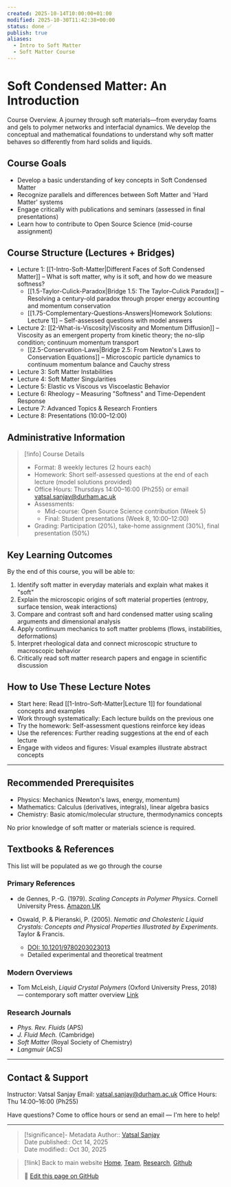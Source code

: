 ```yaml
---
created: 2025-10-14T10:00:00+01:00
modified: 2025-10-30T11:42:38+00:00
status: done ✅
publish: true
aliases:
  - Intro to Soft Matter
  - Soft Matter Course
---
```

# Soft Condensed Matter: An Introduction

Course Overview. A journey through soft materials—from everyday foams and gels to polymer networks and interfacial dynamics. We develop the conceptual and mathematical foundations to understand why soft matter behaves so differently from hard solids and liquids.


## Course Goals

- Develop a basic understanding of key concepts in Soft Condensed Matter
- Recognize parallels and differences between Soft Matter and 'Hard Matter' systems
- Engage critically with publications and seminars (assessed in final presentations)
- Learn how to contribute to Open Source Science (mid-course assignment)

## Course Structure (Lectures + Bridges)

- Lecture 1: [[1-Intro-Soft-Matter|Different Faces of Soft Condensed Matter]] – What is soft matter, why is it soft, and how do we measure softness?
  - [[1.5-Taylor-Culick-Paradox|Bridge 1.5: The Taylor–Culick Paradox]] – Resolving a century-old paradox through proper energy accounting and momentum conservation
  - [[1.75-Complementary-Questions-Answers|Homework Solutions: Lecture 1]] – Self-assessed questions with model answers
- Lecture 2: [[2-What-is-Viscosity|Viscosity and Momentum Diffusion]] – Viscosity as an emergent property from kinetic theory; the no-slip condition; continuum momentum transport
  - [[2.5-Conservation-Laws|Bridge 2.5: From Newton's Laws to Conservation Equations]] – Microscopic particle dynamics to continuum momentum balance and Cauchy stress
- Lecture 3: Soft Matter Instabilities
- Lecture 4: Soft Matter Singularities
- Lecture 5: Elastic vs Viscous vs Viscoelastic Behavior
- Lecture 6: Rheology – Measuring "Softness" and Time-Dependent Response
- Lecture 7: Advanced Topics & Research Frontiers
- Lecture 8: Presentations (10:00–12:00)

## Administrative Information

> [!info] Course Details
> - Format: 8 weekly lectures (2 hours each)
> - Homework: Short self-assessed questions at the end of each lecture (model solutions provided)
> - Office Hours: Thursdays 14:00–16:00 (Ph255) or email [vatsal.sanjay@durham.ac.uk](mailto:vatsal.sanjay@durham.ac.uk)
> - Assessments:
>   - Mid-course: Open Source Science contribution (Week 5)
>   - Final: Student presentations (Week 8, 10:00–12:00)
> - Grading: Participation (20%), take-home assignment (30%), final presentation (50%)

## Key Learning Outcomes

By the end of this course, you will be able to:

1. Identify soft matter in everyday materials and explain what makes it "soft"
2. Explain the microscopic origins of soft material properties (entropy, surface tension, weak interactions)
3. Compare and contrast soft and hard condensed matter using scaling arguments and dimensional analysis
4. Apply continuum mechanics to soft matter problems (flows, instabilities, deformations)
5. Interpret rheological data and connect microscopic structure to macroscopic behavior
6. Critically read soft matter research papers and engage in scientific discussion

## How to Use These Lecture Notes

- Start here: Read [[1-Intro-Soft-Matter|Lecture 1]] for foundational concepts and examples
- Work through systematically: Each lecture builds on the previous one
- Try the homework: Self-assessment questions reinforce key ideas
- Use the references: Further reading suggestions at the end of each lecture
- Engage with videos and figures: Visual examples illustrate abstract concepts

---

## Recommended Prerequisites

- Physics: Mechanics (Newton's laws, energy, momentum)
- Mathematics: Calculus (derivatives, integrals), linear algebra basics
- Chemistry: Basic atomic/molecular structure, thermodynamics concepts

No prior knowledge of soft matter or materials science is required.

## Textbooks & References

This list will be populated as we go through the course

### Primary References

- de Gennes, P.-G. (1979). *Scaling Concepts in Polymer Physics*. Cornell University Press. [Amazon UK](https://www.amazon.co.uk/Scaling-Concepts-Polymer-Physics-Pierre-Gilles/dp/080141203X)

- Oswald, P. & Pieranski, P. (2005). *Nematic and Cholesteric Liquid Crystals: Concepts and Physical Properties Illustrated by Experiments*. Taylor & Francis.
  - [DOI: 10.1201/9780203023013](https://doi.org/10.1201/9780203023013)
  - Detailed experimental and theoretical treatment

### Modern Overviews

- Tom McLeish, *Liquid Crystal Polymers* (Oxford University Press, 2018) — contemporary soft matter overview [Link](https://global.oup.com/academic/product/soft-matter-9780198807131?cc=gb&lang=en&)

### Research Journals

- *Phys. Rev. Fluids* (APS)
- *J. Fluid Mech.* (Cambridge)
- *Soft Matter* (Royal Society of Chemistry)
- *Langmuir* (ACS)

---

## Contact & Support

Instructor: Vatsal Sanjay
Email: [vatsal.sanjay@durham.ac.uk](mailto:vatsal.sanjay@durham.ac.uk)
Office Hours: Thu 14:00–16:00 (Ph255)

Have questions? Come to office hours or send an email — I'm here to help!

---

> [!significance]- Metadata
> Author:: [Vatsal Sanjay](https://vatsalsanjay.com)<br>
> Date published:: Oct 14, 2025<br>
> Date modified:: Oct 30, 2025

> [!link] Back to main website
> [Home](https://comphy-lab.org/), [Team](https://comphy-lab.org/team), [Research](https://comphy-lab.org/research), [Github](https://github.com/comphy-lab)
>
> 📝 [Edit this page on GitHub](https://github.com/comphy-lab/CoMPhy-Lab-Blogs/blob/main/Lecture-Notes/Intro-Soft-Matter/0-README.md)